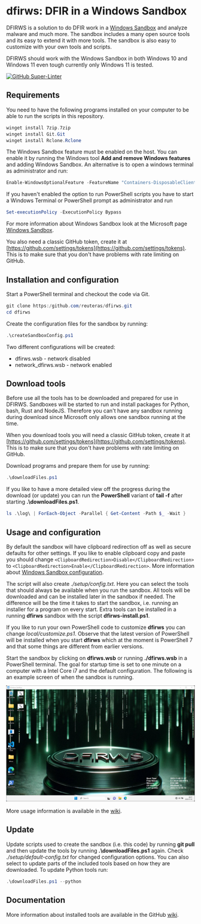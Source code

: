 # dfirws: DFIR in a Windows Sandbox

DFIRWS is a solution to do DFIR work in a [Windows Sandbox][wsa] and analyze malware and much more. The sandbox includes a many open source tools and its easy to extend it with more tools. The sandbox is also easy to customize with your own tools and scripts.

DFIRWS should work with the Windows Sandbox in both Windows 10 and Windows 11 even tough currently only Windows 11 is tested.

[![GitHub Super-Linter](https://github.com/reuteras/dfirws/actions/workflows/linter.yml/badge.svg)](https://github.com/marketplace/actions/super-linter)

## Requirements

You need to have the following programs installed on your computer to be able to run the scripts in this repository.

```PowerShell
winget install 7zip.7zip
winget install Git.Git
winget install Rclone.Rclone
```

The Windows Sandbox feature must be enabled on the host. You can enable it by running the Windows tool **Add and remove Windows features** and adding Windows Sandbox. An alternative is to open a windows terminal as administrator and run:

```PowerShell
Enable-WindowsOptionalFeature -FeatureName "Containers-DisposableClientVM" -All -Online
```

If you haven't enabled the option to run PowerShell scripts you have to start a Windows Terminal or PowerShell prompt as administrator and run

```PowerShell
Set-executionPolicy -ExecutionPolicy Bypass
```

For more information about Windows Sandbox look at the Microsoft page [Windows Sandbox][wsa].

You also need a classic GitHub token, create it at [https://github.com/settings/tokens](https://github.com/settings/tokens). This is to make sure that you don't have problems with rate limiting on GitHub.

## Installation and configuration

Start a PowerShell terminal and checkout the code via Git.

```PowerShell
git clone https:/github.com/reuteras/dfirws.git
cd dfirws
```

Create the configuration files for the sandbox by running:

```PowerShell
.\createSandboxConfig.ps1
```

Two different configurations will be created:

- dfirws.wsb - network disabled
- network_dfirws.wsb - network enabled

## Download tools

Before use all the tools has to be downloaded and prepared for use in DFIRWS. Sandboxes will be started to run and install packages for Python, bash, Rust and NodeJS. Therefore you can't have any sandbox running during download since Microsoft only allows one sandbox running at the time.

When you download tools you will need a classic GitHub token, create it at [https://github.com/settings/tokens](https://github.com/settings/tokens). This is to make sure that you don't have problems with rate limiting on GitHub.

Download programs and prepare them for use by running:

```PowerShell
.\downloadFiles.ps1
```

If you like to have a more detailed view off the progress during the download (or update) you can run the **PowerShell** variant of **tail -f** after starting **.\downloadFiles.ps1**.

```PowerShell
ls .\log\ | ForEach-Object -Parallel { Get-Content -Path $_ -Wait }
```

## Usage and configuration

By default the sandbox will have clipboard redirection off as well as secure defaults for other settings. If you like to enable clipboard copy and paste you should change `<ClipboardRedirection>Disable</ClipboardRedirection>` to `<ClipboardRedirection>Enable</ClipboardRedirection>`. More information about [Windows Sandbox configuration][wsc].

The script will also create *./setup/config.txt*. Here you can select the tools that should always be available when you run the sandbox. All tools will be downloaded and can be installed later in the sandbox if needed. The difference will be the time it takes to start the sandbox, i.e. running an installer for a program on every start.
Extra tools can be installed in a running **dfirws** sandbox with the script **dfirws-install.ps1**.

If you like to run your own PowerShell code to customize **dfirws** you can change *local/customize.ps1*. Observe that the latest version of PowerShell will be installed when you start **dfirws** which at the moment is PowerShell 7 and that some things are different from earlier versions.

Start the sandbox by clicking on **dfirws.wsb** or running **./dfirws.wsb** in a PowerShell terminal. The goal for startup time is set to one minute on a computer with a Intel Core i7 and the default configuration. The following is an example screen of when the sandbox is running.

![Screen when installation is done](./resources/images/screen.png)

More usage information is available in the [wiki](https://github.com/reuteras/dfirws/wiki).

## Update

Update scripts used to create the sandbox (i.e. this code) by running **git pull** and then update the tools by running **.\downloadFiles.ps1** again. Check *./setup/default-config.txt* for changed configuration options. You can also select to update parts of the included tools based on how they are downloaded. To update Python tools run:

```PowerShell
.\downloadFiles.ps1 --python
```

## Documentation

More information about installed tools are available in the GitHub [wiki][wid].

  [wid]: https://github.com/reuteras/dfirws/wiki/Documentation
  [wsa]: https://learn.microsoft.com/en-us/windows/security/threat-protection/windows-sandbox/windows-sandbox-overview
  [wsc]: https://learn.microsoft.com/en-us/windows/security/threat-protection/windows-sandbox/windows-sandbox-configure-using-wsb-file
